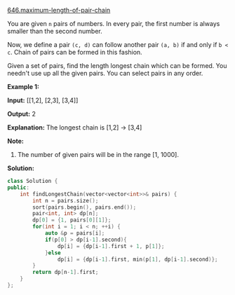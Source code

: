 [646.maximum-length-of-pair-chain](https://leetcode.com/problems/maximum-length-of-pair-chain/)  

You are given `n` pairs of numbers. In every pair, the first number is always smaller than the second number.

Now, we define a pair `(c, d)` can follow another pair `(a, b)` if and only if `b < c`. Chain of pairs can be formed in this fashion.

Given a set of pairs, find the length longest chain which can be formed. You needn't use up all the given pairs. You can select pairs in any order.

**Example 1:**  

  
**Input:** \[\[1,2\], \[2,3\], \[3,4\]\]
  
**Output:** 2
  
**Explanation:** The longest chain is \[1,2\] -> \[3,4\]
  

**Note:**  

1.  The number of given pairs will be in the range \[1, 1000\].  



**Solution:**  

```cpp
class Solution {
public:
    int findLongestChain(vector<vector<int>>& pairs) {
        int n = pairs.size();
        sort(pairs.begin(), pairs.end());
        pair<int, int> dp[n];
        dp[0] = {1, pairs[0][1]};
        for(int i = 1; i < n; ++i) {
            auto &p = pairs[i];
            if(p[0] > dp[i-1].second){
                dp[i] = {dp[i-1].first + 1, p[1]};
            }else
                dp[i] = {dp[i-1].first, min(p[1], dp[i-1].second)};
        }
        return dp[n-1].first;
    }
};
```
      